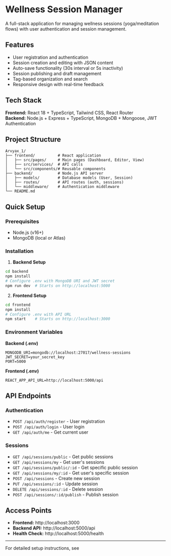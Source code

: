 # Wellness Session Manager

A full-stack application for managing wellness sessions (yoga/meditation flows) with user authentication and session management.

## Features

- User registration and authentication
- Session creation and editing with JSON content
- Auto-save functionality (30s interval or 5s inactivity)
- Session publishing and draft management
- Tag-based organization and search
- Responsive design with real-time feedback

## Tech Stack

**Frontend:** React 18 + TypeScript, Tailwind CSS, React Router  
**Backend:** Node.js + Express + TypeScript, MongoDB + Mongoose, JWT Authentication

## Project Structure

```
Arvyax_1/
├── frontend/          # React application
│   ├── src/pages/     # Main pages (Dashboard, Editor, View)
│   ├── src/services/  # API calls
│   └── src/components/# Reusable components
├── backend/           # Node.js API server
│   ├── models/        # Database models (User, Session)
│   ├── routes/        # API routes (auth, sessions)
│   └── middleware/    # Authentication middleware
└── README.md
```

## Quick Setup

### Prerequisites
- Node.js (v16+)
- MongoDB (local or Atlas)

### Installation

1. **Backend Setup**
```bash
cd backend
npm install
# Configure .env with MongoDB URI and JWT secret
npm run dev  # Starts on http://localhost:5000
```

2. **Frontend Setup**
```bash
cd frontend
npm install
# Configure .env with API URL
npm start    # Starts on http://localhost:3000
```

### Environment Variables

**Backend (.env)**
```env
MONGODB_URI=mongodb://localhost:27017/wellness-sessions
JWT_SECRET=your_secret_key
PORT=5000
```

**Frontend (.env)**
```env
REACT_APP_API_URL=http://localhost:5000/api
```

## API Endpoints

### Authentication
- `POST /api/auth/register` - User registration
- `POST /api/auth/login` - User login
- `GET /api/auth/me` - Get current user

### Sessions
- `GET /api/sessions/public` - Get public sessions
- `GET /api/sessions/my` - Get user's sessions
- `GET /api/sessions/public/:id` - Get specific public session
- `GET /api/sessions/my/:id` - Get user's specific session
- `POST /api/sessions` - Create new session
- `PUT /api/sessions/:id` - Update session
- `DELETE /api/sessions/:id` - Delete session
- `POST /api/sessions/:id/publish` - Publish session

## Access Points

- **Frontend:** http://localhost:3000
- **Backend API:** http://localhost:5000/api
- **Health Check:** http://localhost:5000/health

---

For detailed setup instructions, see